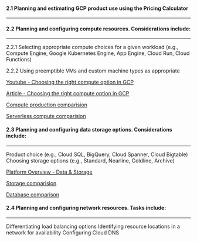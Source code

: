 #### 2.1 Planning and estimating GCP product use using the Pricing Calculator
---

#### 2.2 Planning and configuring compute resources. Considerations include:
---
2.2.1 Selecting appropriate compute choices for a given workload 
(e.g., Compute Engine, Google Kubernetes Engine, App Engine, Cloud Run, Cloud Functions)

2.2.2 Using preemptible VMs and custom machine types as appropriate

[Youtube - Choosing the right compute option in GCP](https://www.youtube.com/watch?v=2tLXKCgqwLY)

[Article - Choosing the right compute option in GCP](https://cloud.google.com/blog/products/gcp/choosing-the-right-compute-option-in-gcp-a-decision-tree)

[Compute production comparision](https://cloud.google.com/products/compute/)

[Serverless compute comparision](https://cloud.google.com/serverless-options)



#### 2.3 Planning and configuring data storage options. Considerations include:
---
Product choice (e.g., Cloud SQL, BigQuery, Cloud Spanner, Cloud Bigtable)
Choosing storage options (e.g., Standard, Nearline, Coldline, Archive)

[Platform Overview - Data & Storage](https://www.youtube.com/watch?v=tc2940Zwvyk)

[Storage comparision](https://cloud.google.com/products/storage)

[Database comparison](https://cloud.google.com/products/databases)




#### 2.4 Planning and configuring network resources. Tasks include:
---
Differentiating load balancing options
Identifying resource locations in a network for availability
Configuring Cloud DNS
